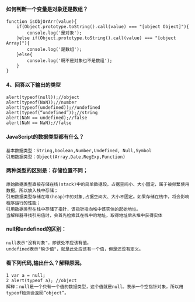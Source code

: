 #### 如何判断一个变量是对象还是数组？
```
function isObjOrArr(value){
    if(Object.prototype.toString().call(value) === "[object Object]"){
        console.log('是对象');
    }else if(Object.prototype.toString().call(value) === "[object Array]"){
        console.log('是数组');
    }else{
        console.log('既不是对象也不是数组');
    }
}
```
#### 4、回答以下输出的类型
```
alert(typeof(null));//object
alert(typeof(NaN));//number
alert(typeof(undefined));//undefined
alert(typeof(“undefined”));//string
alert(NaN == undefined);//false
alert(NaN == NaN);//false
```
#### JavaScript的数据类型都有什么？
    基本数据类型：String,boolean,Number,Undefined, Null,Symbol
    引用数据类型：Object(Array,Date,RegExp,Function)

#### 两种类型的区别是：存储位置不同；
    原始数据类型直接存储在栈(stack)中的简单数据段，占据空间小、大小固定，属于被频繁使用数据，所以放入栈中存储；
    引用数据类型存储在堆(heap)中的对象,占据空间大、大小不固定。如果存储在栈中，将会影响程序运行的性能；
    引用数据类型在栈中存储了指针，该指针指向堆中该实体的起始地址。
    当解释器寻找引用值时，会首先检索其在栈中的地址，取得地址后从堆中获得实体

#### null和undefined的区别：
    null表示"没有对象"，即该处不应该有值。
    undefined表示"缺少值"，就是此处应该有一个值，但是还没有定义。

#### 看下列代码,输出什么？解释原因。
    1 var a = null;
    2 alert(typeof a); //object
    解释：null是一个只有一个值的数据类型，这个值就是null。表示一个空指针对象，所以用typeof检测会返回”object”。